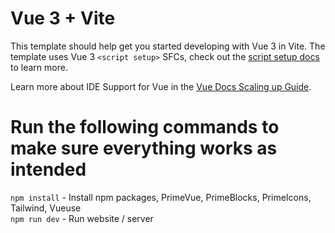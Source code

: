 # Vue 3 + Vite

This template should help get you started developing with Vue 3 in Vite. The template uses Vue 3 `<script setup>` SFCs, check out the [script setup docs](https://v3.vuejs.org/api/sfc-script-setup.html#sfc-script-setup) to learn more.

Learn more about IDE Support for Vue in the [Vue Docs Scaling up Guide](https://vuejs.org/guide/scaling-up/tooling.html#ide-support).

# Run the following commands to make sure everything works as intended <br/>
`npm install` - Install npm packages, PrimeVue, PrimeBlocks, PrimeIcons, Tailwind, Vueuse <br/>
`npm run dev` - Run website / server
